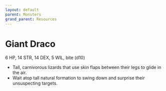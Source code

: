 ```yaml
---
layout: default
parent: Monsters
grand_parent: Resources
---
```


# Giant Draco

6 HP, 14 STR, 14 DEX, 5 WIL, bite (d10)

- Tall, carnivorous lizards that use skin flaps between their legs to glide in the air.
- Wait atop tall natural formation to swing down and surprise their unsuspecting targets.
